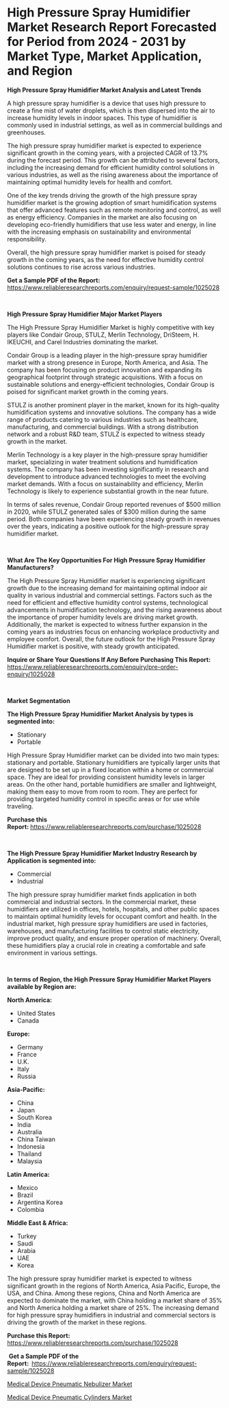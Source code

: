 <p><h1>High Pressure Spray Humidifier Market Research Report Forecasted for Period from 2024 -  2031 by Market Type, Market Application, and Region</h1></p><p><strong>High Pressure Spray Humidifier Market Analysis and Latest Trends</strong></p>
<p><p>A high pressure spray humidifier is a device that uses high pressure to create a fine mist of water droplets, which is then dispersed into the air to increase humidity levels in indoor spaces. This type of humidifier is commonly used in industrial settings, as well as in commercial buildings and greenhouses.</p><p>The high pressure spray humidifier market is expected to experience significant growth in the coming years, with a projected CAGR of 13.7% during the forecast period. This growth can be attributed to several factors, including the increasing demand for efficient humidity control solutions in various industries, as well as the rising awareness about the importance of maintaining optimal humidity levels for health and comfort.</p><p>One of the key trends driving the growth of the high pressure spray humidifier market is the growing adoption of smart humidification systems that offer advanced features such as remote monitoring and control, as well as energy efficiency. Companies in the market are also focusing on developing eco-friendly humidifiers that use less water and energy, in line with the increasing emphasis on sustainability and environmental responsibility.</p><p>Overall, the high pressure spray humidifier market is poised for steady growth in the coming years, as the need for effective humidity control solutions continues to rise across various industries.</p></p>
<p><strong>Get a Sample PDF of the Report:&nbsp;</strong> <a href="https://www.reliableresearchreports.com/enquiry/request-sample/1025028">https://www.reliableresearchreports.com/enquiry/request-sample/1025028</a></p>
<p>&nbsp;</p>
<p><strong>High Pressure Spray Humidifier Major Market Players</strong></p>
<p><p>The High Pressure Spray Humidifier Market is highly competitive with key players like Condair Group, STULZ, Merlin Technology, DriSteem, H. IKEUCHI, and Carel Industries dominating the market. </p><p>Condair Group is a leading player in the high-pressure spray humidifier market with a strong presence in Europe, North America, and Asia. The company has been focusing on product innovation and expanding its geographical footprint through strategic acquisitions. With a focus on sustainable solutions and energy-efficient technologies, Condair Group is poised for significant market growth in the coming years. </p><p>STULZ is another prominent player in the market, known for its high-quality humidification systems and innovative solutions. The company has a wide range of products catering to various industries such as healthcare, manufacturing, and commercial buildings. With a strong distribution network and a robust R&D team, STULZ is expected to witness steady growth in the market.</p><p>Merlin Technology is a key player in the high-pressure spray humidifier market, specializing in water treatment solutions and humidification systems. The company has been investing significantly in research and development to introduce advanced technologies to meet the evolving market demands. With a focus on sustainability and efficiency, Merlin Technology is likely to experience substantial growth in the near future.</p><p>In terms of sales revenue, Condair Group reported revenues of $500 million in 2020, while STULZ generated sales of $300 million during the same period. Both companies have been experiencing steady growth in revenues over the years, indicating a positive outlook for the high-pressure spray humidifier market.</p></p>
<p>&nbsp;</p>
<p><strong>What Are The Key Opportunities For High Pressure Spray Humidifier Manufacturers?</strong></p>
<p><p>The High Pressure Spray Humidifier market is experiencing significant growth due to the increasing demand for maintaining optimal indoor air quality in various industrial and commercial settings. Factors such as the need for efficient and effective humidity control systems, technological advancements in humidification technology, and the rising awareness about the importance of proper humidity levels are driving market growth. Additionally, the market is expected to witness further expansion in the coming years as industries focus on enhancing workplace productivity and employee comfort. Overall, the future outlook for the High Pressure Spray Humidifier market is positive, with steady growth anticipated.</p></p>
<p><strong>Inquire or Share Your Questions If Any Before Purchasing This Report:</strong> <a href="https://www.reliableresearchreports.com/enquiry/pre-order-enquiry/1025028">https://www.reliableresearchreports.com/enquiry/pre-order-enquiry/1025028</a></p>
<p>&nbsp;</p>
<p><strong>Market Segmentation</strong></p>
<p><strong>The High Pressure Spray Humidifier Market Analysis by types is segmented into:</strong></p>
<p><ul><li>Stationary</li><li>Portable</li></ul></p>
<p><p>High Pressure Spray Humidifier market can be divided into two main types: stationary and portable. Stationary humidifiers are typically larger units that are designed to be set up in a fixed location within a home or commercial space. They are ideal for providing consistent humidity levels in larger areas. On the other hand, portable humidifiers are smaller and lightweight, making them easy to move from room to room. They are perfect for providing targeted humidity control in specific areas or for use while traveling.</p></p>
<p><strong>Purchase this Report:&nbsp;</strong><a href="https://www.reliableresearchreports.com/purchase/1025028">https://www.reliableresearchreports.com/purchase/1025028</a></p>
<p>&nbsp;</p>
<p><strong>The High Pressure Spray Humidifier Market Industry Research by Application is segmented into:</strong></p>
<p><ul><li>Commercial</li><li>Industrial</li></ul></p>
<p><p>The high pressure spray humidifier market finds application in both commercial and industrial sectors. In the commercial market, these humidifiers are utilized in offices, hotels, hospitals, and other public spaces to maintain optimal humidity levels for occupant comfort and health. In the industrial market, high pressure spray humidifiers are used in factories, warehouses, and manufacturing facilities to control static electricity, improve product quality, and ensure proper operation of machinery. Overall, these humidifiers play a crucial role in creating a comfortable and safe environment in various settings.</p></p>
<p>&nbsp;</p>
<p><strong>In terms of Region, the High Pressure Spray Humidifier Market Players available by Region are:</strong></p>
<p>
    <p> <strong> North America: </strong>
        <ul>
            <li>United States</li>
            <li>Canada</li>
        </ul>
        </p> 
    <p> <strong> Europe: </strong>
        <ul>
            <li>Germany</li>
            <li>France</li>
            <li>U.K.</li>
            <li>Italy</li>
            <li>Russia</li>
        </ul>
        </p> 
    <p> <strong> Asia-Pacific: </strong>
        <ul>
            <li>China</li>
            <li>Japan</li>
            <li>South Korea</li>
            <li>India</li>
            <li>Australia</li>
            <li>China Taiwan</li>
            <li>Indonesia</li>
            <li>Thailand</li>
            <li>Malaysia</li>
        </ul>
        </p> 
    <p> <strong> Latin America: </strong>
        <ul>
            <li>Mexico</li>
            <li>Brazil</li>
            <li>Argentina Korea</li>
            <li>Colombia</li>
        </ul>
        </p> 
    <p> <strong> Middle East & Africa: </strong>
        <ul>
            <li>Turkey</li>
            <li>Saudi</li>
            <li>Arabia</li>
            <li>UAE</li>
            <li>Korea</li>
        </ul>
    </p>
    </p>
<p><p>The high pressure spray humidifier market is expected to witness significant growth in the regions of North America, Asia Pacific, Europe, the USA, and China. Among these regions, China and North America are expected to dominate the market, with China holding a market share of 35% and North America holding a market share of 25%. The increasing demand for high pressure spray humidifiers in industrial and commercial sectors is driving the growth of the market in these regions.</p></p>
<p><strong>Purchase this Report: </strong><a href="https://www.reliableresearchreports.com/purchase/1025028">https://www.reliableresearchreports.com/purchase/1025028</a></p>
<p>&nbsp;<strong>Get a Sample PDF of the Report:&nbsp;&nbsp;</strong><a href="https://www.reliableresearchreports.com/enquiry/request-sample/1025028">https://www.reliableresearchreports.com/enquiry/request-sample/1025028</a></p>
<p><strong></strong></p>
<p><p><a href="https://issuu.com/reportprime-2/docs/medical-device-pneumatic-nebulizer-market-size-203">Medical Device Pneumatic Nebulizer Market</a></p><p><a href="https://issuu.com/reportprime-2/docs/medical-device-pneumatic-cylinders-market-size-203">Medical Device Pneumatic Cylinders Market</a></p></p>